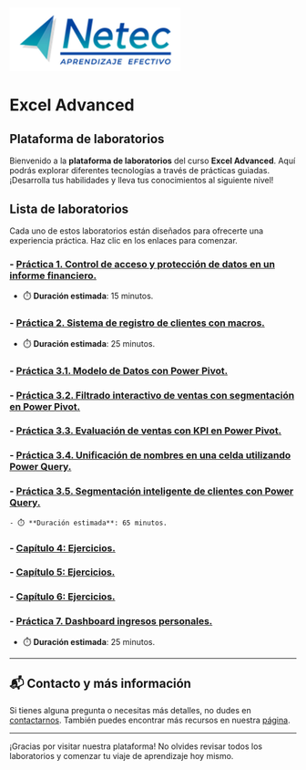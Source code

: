 <img src="images/neteclogo.png" alt="logo" width="300"/>

# Excel Advanced

## Plataforma de laboratorios

Bienvenido a la **plataforma de laboratorios** del curso **Excel Advanced**. Aquí podrás explorar diferentes tecnologías a través de prácticas guiadas. ¡Desarrolla tus habilidades y lleva tus conocimientos al siguiente nivel!

## Lista de laboratorios

Cada uno de estos laboratorios están diseñados para ofrecerte una experiencia práctica. Haz clic en los enlaces para comenzar.

### - [Práctica 1. Control de acceso y protección de datos en un informe financiero.](./Capítulo1/README.md)
   - ⏱️ **Duración estimada**: 15 minutos.

### - [Práctica 2. Sistema de registro de clientes con macros.](./Capítulo2/README.md)
   - ⏱️ **Duración estimada**: 25 minutos.

### - [Práctica 3.1. Modelo de Datos con Power Pivot.](./Capítulo3/README.md)
### - [Práctica 3.2. Filtrado interactivo de ventas con segmentación en Power Pivot.](./Capítulo3/README.md)
### - [Práctica 3.3. Evaluación de ventas con KPI en Power Pivot.](./Capítulo3/README.md)
### - [Práctica 3.4. Unificación de nombres en una celda utilizando Power Query.](./Capítulo3/README.md)
### - [Práctica 3.5. Segmentación inteligente de clientes con Power Query.](./Capítulo3/README.md)
    - ⏱️ **Duración estimada**: 65 minutos.
      
### - [Capítulo 4: Ejercicios.](./Capítulo4/README.md)
      
### - [Capítulo 5: Ejercicios.](./Capítulo5/README.md)
      
### - [Capítulo 6: Ejercicios.](./Capítulo6/README.md)

### - [Práctica 7. Dashboard ingresos personales.](./Capítulo7/README.md)
   - ⏱️ **Duración estimada**: 25 minutos.

---

## 📬 **Contacto y más información**

Si tienes alguna pregunta o necesitas más detalles, no dudes en [contactarnos](mailto:soporte@netec.com). También puedes encontrar más recursos en nuestra [página](https://netec.com).

---

¡Gracias por visitar nuestra plataforma! No olvides revisar todos los laboratorios y comenzar tu viaje de aprendizaje hoy mismo.
